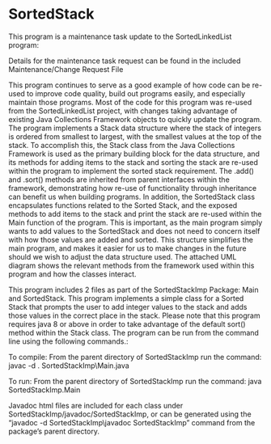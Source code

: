 # SortedStack

This program is a maintenance task update to the SortedLinkedList program:

Details for the maintenance task request can be found in the included Maintenance/Change Request File

This program continues to serve as a good example of how code can be re-used to improve code quality, build out programs easily, and especially maintain those programs. Most of the code for this program was re-used from the SortedLinkedList project, with changes taking advantage of existing Java Collections Framework objects to quickly update the program. The program implements a Stack data structure where the stack of integers is ordered from smallest to largest, with the smallest values at the top of the stack. To accomplish this, the Stack class from the Java Collections Framework is used as the primary building block for the data structure, and its methods for adding items to the stack and sorting the stack are re-used within the program to implement the sorted stack requirement. The .add() and .sort() methods are inherited from parent interfaces within the framework, demonstrating how re-use of functionality through inheritance can benefit us when building programs. In addition, the SortedStack class encapsulates functions related to the Sorted Stack, and the exposed methods to add items to the stack and print the stack are re-used within the Main function of the program. This is important, as the main program simply wants to add values to the SortedStack and does not need to concern itself with how those values are added and sorted. This structure simplifies the main program, and makes it easier for us to make changes in the future should we wish to adjust the data structure used. The attached UML diagram shows the relevant methods from the framework used within this program and how the classes interact.

This program includes 2 files as part of the SortedStackImp Package: Main and SortedStack. This program implements a simple class for a Sorted Stack that prompts the user to add integer values to the stack and adds those values in the correct place in the stack. Please note that this program requires java 8 or above in order to take advantage of the default sort() method within the Stack class. The program can be run from the command line using the following commands.:

To compile:
From the parent directory of SortedStackImp run the command: javac -d . SortedStackImp\Main.java

To run:
From the parent directory of SortedStackImp run the command: java SortedStackImp.Main

Javadoc html files are included for each class under SortedStackImp/javadoc/SortedStackImp, or can be generated using the “javadoc -d SortedStackImp\javadoc SortedStackImp” command from the package’s parent directory.
